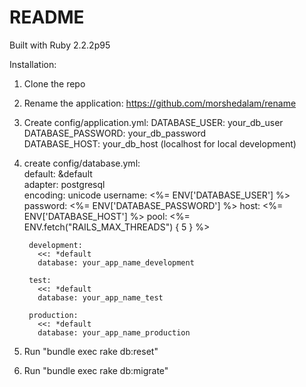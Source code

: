 # README

Built with Ruby 2.2.2p95

Installation:

1. Clone the repo
2. Rename the application: https://github.com/morshedalam/rename
3. Create config/application.yml:
        DATABASE_USER: your_db_user  
        DATABASE_PASSWORD: your_db_password  
        DATABASE_HOST: your_db_host (localhost for local development)  
4. create config/database.yml:  
        default: &default  
          adapter: postgresql  
          encoding: unicode
          username: <%= ENV['DATABASE_USER'] %>
          password: <%= ENV['DATABASE_PASSWORD'] %>
          host: <%= ENV['DATABASE_HOST'] %>
          pool: <%= ENV.fetch("RAILS_MAX_THREADS") { 5 } %>

        development:
          <<: *default
          database: your_app_name_development

        test:
          <<: *default
          database: your_app_name_test

        production:
          <<: *default
          database: your_app_name_production

5. Run "bundle exec rake db:reset"
6. Run "bundle exec rake db:migrate"
